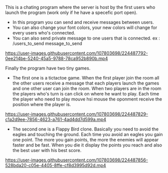 This is a chating program where the server is host by the first users who launch the program (work only if he have a specefic port open).
- In this program you can send and receive messages between users.
- You can also change your font colors, your new colors will change for every users who's connected.
- You can also send private message to one users that is connected. ex : /users_to_send message_to_send

https://user-images.githubusercontent.com/107803698/224487792-0ee214be-5240-45a5-9788-78ca952b890b.mp4


Finally the program have two tiny games.

- The first one is a tictactoe game.
When the first player join the room all the other users receive a message that each players launch the games and one other user can join the room.
When two players are in the room the players who's turn is can click on where he want to play.
Each time the player who need to play mouve hsi mouse the oponment receive the position where the player is.

https://user-images.githubusercontent.com/107803698/224487829-c1a2d9ee-7856-4623-a761-4ad4dd7d599a.mp4


- The second one is a Flappy Bird clone.
Basically you need to avoid the eagles and touching the ground. Each time you avoid an eagles you gain one point.
The more you gain points, the more the enemies will appear faster and be fast.
When you die it display the points you reach and also the best user with his best score.

https://user-images.githubusercontent.com/107803698/224487856-528bda20-c05e-4405-8ffe-cf8d3995d92d.mp4
